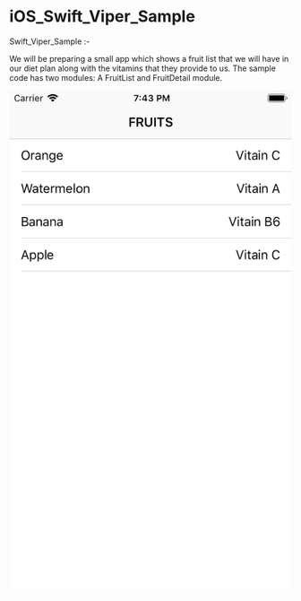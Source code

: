 # iOS_Swift_Viper_Sample

Swift_Viper_Sample :- 

We will be preparing a small app which shows a fruit list that we will have in our diet plan along with the vitamins that they provide to us.
The sample code has two modules: A FruitList and FruitDetail module.


![alt text](https://raw.githubusercontent.com/Mprogrammer2020/iOS_Swift_Viper_Sample/master/sample.png)
